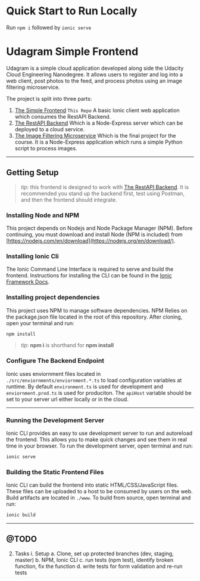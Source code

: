 # Quick Start to Run Locally

Run `npm i` followed by `ionic serve`

# Udagram Simple Frontend

Udagram is a simple cloud application developed along side the Udacity Cloud Engineering Nanodegree. It allows users to register and log into a web client, post photos to the feed, and process photos using an image filtering microservice.

The project is split into three parts:

1. [The Simple Frontend](https://github.com/grutt/udacity-c2-frontend) `This Repo`
   A basic Ionic client web application which consumes the RestAPI Backend.
2. [The RestAPI Backend](https://github.com/grutt/udacity-c2-restapi)
   Which is a Node-Express server which can be deployed to a cloud service.
3. [The Image Filtering Microservice](https://github.com/grutt/udacity-c2-image-filter)
   Which is the final project for the course. It is a Node-Express application which runs a simple Python script to process images.

---

## Getting Setup

> _tip_: this frontend is designed to work with [The RestAPI Backend](https://github.com/grutt/udacity-c2-restapi). It is recommended you stand up the backend first, test using Postman, and then the frontend should integrate.

### Installing Node and NPM

This project depends on Nodejs and Node Package Manager (NPM). Before continuing, you must download and install Node (NPM is included) from [https://nodejs.com/en/download](https://nodejs.org/en/download/).

### Installing Ionic Cli

The Ionic Command Line Interface is required to serve and build the frontend. Instructions for installing the CLI can be found in the [Ionic Framework Docs](https://ionicframework.com/docs/installation/cli).

### Installing project dependencies

This project uses NPM to manage software dependencies. NPM Relies on the package.json file located in the root of this repository. After cloning, open your terminal and run:

```bash
npm install
```

> _tip_: **npm i** is shorthand for **npm install**

### Configure The Backend Endpoint

Ionic uses enviornment files located in `./src/enviornments/enviornment.*.ts` to load configuration variables at runtime. By default `environment.ts` is used for development and `enviornment.prod.ts` is used for produciton. The `apiHost` variable should be set to your server url either locally or in the cloud.

---

### Running the Development Server

Ionic CLI provides an easy to use development server to run and autoreload the frontend. This allows you to make quick changes and see them in real time in your browser. To run the development server, open terminal and run:

```bash
ionic serve
```

### Building the Static Frontend Files

Ionic CLI can build the frontend into static HTML/CSS/JavaScript files. These files can be uploaded to a host to be consumed by users on the web. Build artifacts are located in `./www`. To build from source, open terminal and run:

```bash
ionic build
```

---

## @TODO

2. Tasks
   i. Setup
   a. Clone, set up protected branches (dev, staging, master)
   b. NPM, Ionic CLI
   c. run tests (npm test), identify broken function, fix the function
   d. write tests for form validation and re-run tests
